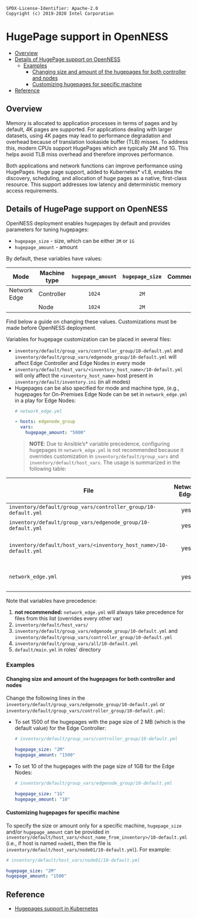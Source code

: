 ```text
SPDX-License-Identifier: Apache-2.0
Copyright (c) 2019-2020 Intel Corporation
```
<!-- omit in toc -->
# HugePage support in OpenNESS
- [Overview](#overview)
- [Details of HugePage support on OpenNESS](#details-of-hugepage-support-on-openness)
  - [Examples](#examples)
    - [Changing size and amount of the hugepages for both controller and nodes](#changing-size-and-amount-of-the-hugepages-for-both-controller-and-nodes)
    - [Customizing hugepages for specific machine](#customizing-hugepages-for-specific-machine)
- [Reference](#reference)

## Overview

Memory is allocated to application processes in terms of pages and by default, 4K pages are supported. For applications dealing with larger datasets, using 4K pages may lead to performance degradation and overhead because of translation lookaside buffer (TLB) misses. To address this, modern CPUs support HugePages which are typically 2M and 1G. This helps avoid TLB miss overhead and therefore improves performance.

Both applications and network functions can improve performance using HugePages. Huge page support, added to Kubernetes\* v1.8, enables the discovery, scheduling, and allocation of huge pages as a native, first-class resource. This support addresses low latency and deterministic memory access requirements.

## Details of HugePage support on OpenNESS

OpenNESS deployment enables hugepages by default and provides parameters for tuning hugepages:
* `hugepage_size` - size, which can be either `2M` or `1G`
* `hugepage_amount` - amount

By default, these variables have values:

| Mode         | Machine type | `hugepage_amount` | `hugepage_size` | Comments                                     |
| ------------ | ------------ | :---------------: | :-------------: | -------------------------------------------- |
| Network Edge | Controller   |      `1024`       |      `2M`       |                                              |
|              | Node         |      `1024`       |      `2M`       |                                              |

Find below a guide on changing these values. Customizations must be made before OpenNESS deployment.

Variables for hugepage customization can be placed in several files:
* `inventory/default/group_vars/controller_group/10-default.yml` and `inventory/default/group_vars/edgenode_group/10-default.yml` will affect Edge Controller and Edge Nodes in every mode
* `inventory/default/host_vars/<inventory_host_name>/10-default.yml` will only affect the `<inventory_host_name>` host present in `inventory/default/inventory.ini` (in all modes)
* Hugepages can be also specified for mode and machine type, (e.g., hugepages for On-Premises Edge Node can be set in `network_edge.yml` in a play for Edge Nodes:
  ```yaml
  # network_edge.yml

  - hosts: edgenode_group
    vars:
      hugepage_amount: "5000"
  ```
  >**NOTE**: Due to Ansible’s\* variable precedence, configuring hugepages in `network_edge.yml` is not recommended because it overrides customization in `inventory/default/group_vars` and `inventory/default/host_vars`.
The usage is summarized in the following table:

| File                                          | Network Edge | Native On Premises |            Edge Controller             |                     Edge Node                     |                                     Comment                                     |
| --------------------------------------------- | :----------: | :---------: | :------------------------------------: | :-----------------------------------------------: | :-----------------------------------------------------------------------------: |
| `inventory/default/group_vars/controller_group/10-default.yml`     |     yes      |     yes     |                  yes                   |                                                   |                                                                                 |
| `inventory/default/group_vars/edgenode_group/10-default.yml`       |     yes      |     yes     |                                        |                 yes - every node                  |                                                                                 |
| `inventory/default/host_vars/<inventory_host_name>/10-default.yml` |     yes      |     yes     |                  yes                   |                        yes                        | affects machine specified in `inventory/default/inventory.ini` with name  `<inventory_host_name>` |
| `network_edge.yml`                            |     yes      |             | `vars` under `hosts: controller_group` | `vars` under `hosts: edgenode_group` - every node |                                 not recommended                                 |

Note that variables have precedence:
1. **not recommended:** `network_edge.yml` will always take precedence for files from this list (overrides every other var)
2. `inventory/default/host_vars/`
3. `inventory/default/group_vars/edgenode_group/10-default.yml` and `inventory/default/group_vars/controller_group/10-default.yml`
4. `inventory/default/group_vars/all/10-default.yml`
5. `default/main.yml` in roles' directory


### Examples

#### Changing size and amount of the hugepages for both controller and nodes
Change the following lines in the `inventory/default/group_vars/edgenode_group/10-default.yml` or `inventory/default/group_vars/controller_group/10-default.yml`:
* To set 1500 of the hugepages with the page size of 2 MB (which is the default value) for the Edge Controller:
  ```yaml
  # inventory/default/group_vars/controller_group/10-default.yml

  hugepage_size: "2M"
  hugepage_amount: "1500"
  ```

* To set 10 of the hugepages with the page size of 1GB for the Edge Nodes:
  ```yaml
  # inventory/default/group_vars/edgenode_group/10-default.yml

  hugepage_size: "1G"
  hugepage_amount: "10"
  ```

#### Customizing hugepages for specific machine
To specify the size or amount only for a specific machine, `hugepage_size` and/or `hugepage_amount` can be provided in `inventory/default/host_vars/<host_name_from_inventory>/10-default.yml` (i.e., if host is named `node01`, then the file is `inventory/default/host_vars/node01/10-default.yml`). For example:
```yaml
# inventory/default/host_vars/node01/10-default.yml

hugepage_size: "2M"
hugepage_amount: "1500"
```

## Reference
- [Hugepages support in Kubernetes](https://kubernetes.io/docs/tasks/manage-hugepages/scheduling-hugepages/)
